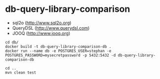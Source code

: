 # db-query-library-comparison

* sql2o (http://www.sql2o.org)
* QueryDSL (http://www.querydsl.com)
* JOOQ (http://www.jooq.org)

```
cd db/
docker build -t db-query-library-comparison-db .
docker run --name db -e POSTGRES_USER=stephan -e POSTGRES_PASSWORD=mysecretpassword -p 5432:5432 -d db-query-library-comparison-db

cd ..
mvn clean test
```
